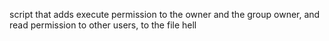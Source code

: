 script that adds execute permission to the owner and the group owner, and read permission to other users, to the file hell

